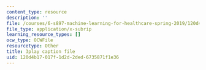 ```yaml
---
content_type: resource
description: ''
file: /courses/6-s897-machine-learning-for-healthcare-spring-2019/120d4b17017f1d2d2ded6735871f1e36_2ZXYM1h9pgY.srt
file_type: application/x-subrip
learning_resource_types: []
ocw_type: OCWFile
resourcetype: Other
title: 3play caption file
uid: 120d4b17-017f-1d2d-2ded-6735871f1e36
---
```

